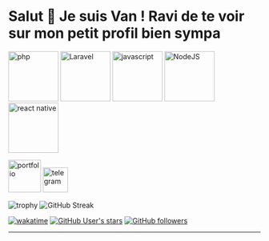 # Salut 👋 Je suis Van ! Ravi de te voir sur mon petit profil bien sympa 

[<img src="https://img.icons8.com/officel/240/000000/php-logo.png" alt="php" width="100">](https://developer.android.com/reference)
[<img src="https://img.icons8.com/fluency/240/000000/laravel.png" alt="Laravel" width="100">](https://developer.android.com/reference)
[<img src="https://img.icons8.com/color/240/000000/javascript--v1.png" alt="javascript" width="100">](https://developer.android.com/reference)
[<img src="https://img.icons8.com/color/240/000000/nodejs.png" alt="NodeJS" width="100">](https://developer.android.com/reference)
[<img src="https://img.icons8.com/color/240/000000/react-native.png" alt="react native" width="100">](https://developer.android.com/reference)

[<img src="https://img.icons8.com/color/48/000000/domain--v1.png" alt="portfolio" width="65">](https://mael-conception.com/)
[<img src="https://img.icons8.com/fluency/256/000000/instagram-new.png" alt="telegram" width="50">](https://www.instagram.com/vanotis720/)

<!-- ![GitHub stats](https://github-readme-stats.vercel.app/api?username=vanotis720&theme=gotham&show_icons=true&count_private=true&hide_title=true&hide_border=true)
![Top Langs](https://github-readme-stats.vercel.app/api/top-langs/?username=vanotis720&layout=default&theme=gotham&hide=html&hide_border=true&card_width=330) -->

![trophy](https://github-profile-trophy.vercel.app/?username=vanotis720&theme=onestar&no-frame=true&column=3&row=2)
![GitHub Streak](http://github-readme-streak-stats.herokuapp.com?user=vanotis720&theme=gotham&hide_border=true&date_format=M%20j%5B%2C%20Y%5D)

[![wakatime](https://wakatime.com/badge/user/8cc8aa38-4041-409b-9d27-a85e5b897ad4.svg?style=social)](https://wakatime.com/@9a9afc35-35cf-436c-987d-5d8645dc2a42)
[<img alt="GitHub User's stars" src="https://img.shields.io/github/stars/vanotis720?affiliations=OWNER%2CCOLLABORATOR%2CORGANIZATION_MEMBER&label=Total%20user%20stars%20in%20all%20repo&logoColor=red&style=social">](https://github.com/vanotis720?tab=repositories&q=&type=&language=&sort=stargazers)
[<img alt="GitHub followers" src="https://img.shields.io/github/followers/vanotis720?&logoColor=red&style=social">](https://github.com/vanotis720?tab=followers)

---

<!-- ### Mes Derniers articles de blog -->

<!-- BLOG-POST-LIST:START -->

<!-- - [La mort d’Atom, l&#39;éditeur de texte de Github](https://blog.vanotis720.tech/la-mort-atom-editeur-de-texte-de-github)
- [Héberger votre application laravel sur heroku&lpar;gratuitement&rpar;](https://blog.vanotis720.tech/heberger-votre-application-laravel-sur-heroku-gratuitement)
- [Héberger votre portfolio sur Github](https://blog.vanotis720.tech/heberger-votre-portfolio-sur-github)
- [Les 3 meilleures API météo avec une option gratuite](https://blog.vanotis720.tech/les-3-meilleures-api-meteo-avec-une-option-gratuite)
- [Développer un blog avec Laravel : Partie 3/5](https://blog.vanotis720.tech/developper-un-blog-avec-laravel-partie-3-5) -->
  <!-- BLOG-POST-LIST:END -->
  <!-- ➡️ [more blog posts...](https://blog.vanotis720.tech) -->

<!-- Last Edited on: 17/07/2022 -->
